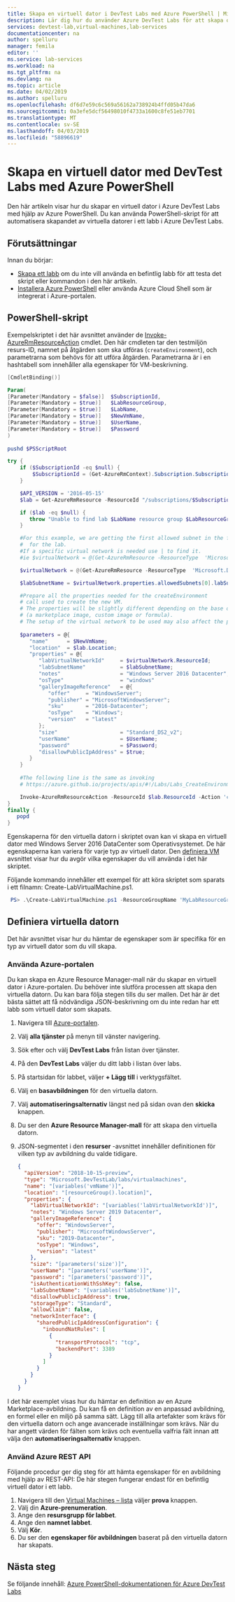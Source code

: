 ```yaml
---
title: Skapa en virtuell dator i DevTest Labs med Azure PowerShell | Microsoft Docs
description: Lär dig hur du använder Azure DevTest Labs för att skapa och hantera virtuella datorer med Azure PowerShell.
services: devtest-lab,virtual-machines,lab-services
documentationcenter: na
author: spelluru
manager: femila
editor: ''
ms.service: lab-services
ms.workload: na
ms.tgt_pltfrm: na
ms.devlang: na
ms.topic: article
ms.date: 04/02/2019
ms.author: spelluru
ms.openlocfilehash: df6d7e59c6c569a56162a738924b4ffd05b47da6
ms.sourcegitcommit: 0a3efe5dcf56498010f4733a1600c8fe51eb7701
ms.translationtype: MT
ms.contentlocale: sv-SE
ms.lasthandoff: 04/03/2019
ms.locfileid: "58896619"
---
```

# <a name="create-a-virtual-machine-with-devtest-labs-using-azure-powershell"></a>Skapa en virtuell dator med DevTest Labs med Azure PowerShell
Den här artikeln visar hur du skapar en virtuell dator i Azure DevTest Labs med hjälp av Azure PowerShell. Du kan använda PowerShell-skript för att automatisera skapandet av virtuella datorer i ett labb i Azure DevTest Labs. 

## <a name="prerequisites"></a>Förutsättningar
Innan du börjar:

- [Skapa ett labb](devtest-lab-create-lab.md) om du inte vill använda en befintlig labb för att testa det skript eller kommandon i den här artikeln. 
- [Installera Azure PowerShell](/powershell/azure/azurerm/other-install) eller använda Azure Cloud Shell som är integrerat i Azure-portalen. 

## <a name="powershell-script"></a>PowerShell-skript
Exempelskriptet i det här avsnittet använder de [Invoke-AzureRmResourceAction](/powershell/module/azurerm.resources/invoke-azurermresourceaction) cmdlet.  Den här cmdleten tar den testmiljön resurs-ID, namnet på åtgärden som ska utföras (`createEnvironment`), och parametrarna som behövs för att utföra åtgärden. Parametrarna är i en hashtabell som innehåller alla egenskaper för VM-beskrivning. 

```powershell
[CmdletBinding()]

Param(
[Parameter(Mandatory = $false)]  $SubscriptionId,
[Parameter(Mandatory = $true)]   $LabResourceGroup,
[Parameter(Mandatory = $true)]   $LabName,
[Parameter(Mandatory = $true)]   $NewVmName,
[Parameter(Mandatory = $true)]   $UserName,
[Parameter(Mandatory = $true)]   $Password
)
 
pushd $PSScriptRoot

try {
    if ($SubscriptionId -eq $null) {
        $SubscriptionId = (Get-AzureRmContext).Subscription.SubscriptionId
    }

    $API_VERSION = '2016-05-15'
    $lab = Get-AzureRmResource -ResourceId "/subscriptions/$SubscriptionId/resourceGroups/$LabResourceGroup/providers/Microsoft.DevTestLab/labs/$LabName"

    if ($lab -eq $null) {
       throw "Unable to find lab $LabName resource group $LabResourceGroup in subscription $SubscriptionId."
    }

    #For this example, we are getting the first allowed subnet in the first virtual network
    #  for the lab.
    #If a specific virtual network is needed use | to find it. 
    #ie $virtualNetwork = @(Get-AzureRmResource -ResourceType  'Microsoft.DevTestLab/labs/virtualnetworks' -ResourceName $LabName -ResourceGroupName $lab.ResourceGroupName -ApiVersion $API_VERSION) | Where-Object Name -EQ "SpecificVNetName"

    $virtualNetwork = @(Get-AzureRmResource -ResourceType  'Microsoft.DevTestLab/labs/virtualnetworks' -ResourceName $LabName -ResourceGroupName $lab.ResourceGroupName -ApiVersion $API_VERSION)[0]

    $labSubnetName = $virtualNetwork.properties.allowedSubnets[0].labSubnetName

    #Prepare all the properties needed for the createEnvironment
    # call used to create the new VM.
    # The properties will be slightly different depending on the base of the vm
    # (a marketplace image, custom image or formula).
    # The setup of the virtual network to be used may also affect the properties.
    
    $parameters = @{
       "name"      = $NewVmName;
       "location"  = $lab.Location;
       "properties" = @{
          "labVirtualNetworkId"     = $virtualNetwork.ResourceId;
          "labSubnetName"           = $labSubnetName;
          "notes"                   = "Windows Server 2016 Datacenter";
          "osType"                  = "windows"
          "galleryImageReference"   = @{
             "offer"     = "WindowsServer";
             "publisher" = "MicrosoftWindowsServer";
             "sku"       = "2016-Datacenter";
             "osType"    = "Windows";
             "version"   = "latest"
          };
          "size"                    = "Standard_DS2_v2";
          "userName"                = $UserName;
          "password"                = $Password;
          "disallowPublicIpAddress" = $true;
       }
    }
    
    #The following line is the same as invoking
    # https://azure.github.io/projects/apis/#!/Labs/Labs_CreateEnvironment rest api

    Invoke-AzureRmResourceAction -ResourceId $lab.ResourceId -Action 'createEnvironment' -Parameters $parameters -ApiVersion $API_VERSION -Force -Verbose
}
finally {
   popd
}
```

Egenskaperna för den virtuella datorn i skriptet ovan kan vi skapa en virtuell dator med Windows Server 2016 DataCenter som Operativsystemet. De här egenskaperna kan variera för varje typ av virtuell dator. Den [definiera VM](#define-virtual-machine) avsnittet visar hur du avgör vilka egenskaper du vill använda i det här skriptet.

Följande kommando innehåller ett exempel för att köra skriptet som sparats i ett filnamn: Create-LabVirtualMachine.ps1. 

```powershell
 PS> .\Create-LabVirtualMachine.ps1 -ResourceGroupName 'MyLabResourceGroup' -LabName 'MyLab' -userName 'AdminUser' -password 'Password1!' -VMName 'MyLabVM'
```

## <a name="define-virtual-machine"></a>Definiera virtuella datorn
Det här avsnittet visar hur du hämtar de egenskaper som är specifika för en typ av virtuell dator som du vill skapa. 

### <a name="use-azure-portal"></a>Använda Azure-portalen
Du kan skapa en Azure Resource Manager-mall när du skapar en virtuell dator i Azure-portalen. Du behöver inte slutföra processen att skapa den virtuella datorn. Du kan bara följa stegen tills du ser mallen. Det här är det bästa sättet att få nödvändiga JSON-beskrivning om du inte redan har ett labb som virtuell dator som skapats. 

1. Navigera till [Azure-portalen](https://portal.azure.com).
2. Välj **alla tjänster** på menyn till vänster navigering.
3. Sök efter och välj **DevTest Labs** från listan över tjänster. 
4. På den **DevTest Labs** väljer du ditt labb i listan över labs.
5. På startsidan för labbet, väljer **+ Lägg till** i verktygsfältet. 
6. Välj en **basavbildningen** för den virtuella datorn. 
7. Välj **automatiseringsalternativ** längst ned på sidan ovan den **skicka** knappen. 
8. Du ser den **Azure Resource Manager-mall** för att skapa den virtuella datorn. 
9. JSON-segmentet i den **resurser** -avsnittet innehåller definitionen för vilken typ av avbildning du valde tidigare. 

    ```json
    {
      "apiVersion": "2018-10-15-preview",
      "type": "Microsoft.DevTestLab/labs/virtualmachines",
      "name": "[variables('vmName')]",
      "location": "[resourceGroup().location]",
      "properties": {
        "labVirtualNetworkId": "[variables('labVirtualNetworkId')]",
        "notes": "Windows Server 2019 Datacenter",
        "galleryImageReference": {
          "offer": "WindowsServer",
          "publisher": "MicrosoftWindowsServer",
          "sku": "2019-Datacenter",
          "osType": "Windows",
          "version": "latest"
        },
        "size": "[parameters('size')]",
        "userName": "[parameters('userName')]",
        "password": "[parameters('password')]",
        "isAuthenticationWithSshKey": false,
        "labSubnetName": "[variables('labSubnetName')]",
        "disallowPublicIpAddress": true,
        "storageType": "Standard",
        "allowClaim": false,
        "networkInterface": {
          "sharedPublicIpAddressConfiguration": {
            "inboundNatRules": [
              {
                "transportProtocol": "tcp",
                "backendPort": 3389
              }
            ]
          }
        }
      }
    }
    ```

I det här exemplet visas hur du hämtar en definition av en Azure Marketplace-avbildning. Du kan få en definition av en anpassad avbildning, en formel eller en miljö på samma sätt. Lägg till alla artefakter som krävs för den virtuella datorn och ange avancerade inställningar som krävs. När du har angett värden för fälten som krävs och eventuella valfria fält innan att välja den **automatiseringsalternativ** knappen.

### <a name="use-azure-rest-api"></a>Använd Azure REST API
Följande procedur ger dig steg för att hämta egenskaper för en avbildning med hjälp av REST-API: De här stegen fungerar endast för en befintlig virtuell dator i ett labb. 

1. Navigera till den [Virtual Machines – lista](/rest/api/dtl/virtualmachines/list) väljer **prova** knappen. 
2. Välj din **Azure-prenumeration**.
3. Ange den **resursgrupp för labbet**.
4. Ange den **namnet labbet**. 
5. Välj **Kör**.
6. Du ser den **egenskaper för avbildningen** baserat på den virtuella datorn har skapats. 



## <a name="next-steps"></a>Nästa steg
Se följande innehåll: [Azure PowerShell-dokumentationen för Azure DevTest Labs](/powershell/module/az.devtestlabs/)